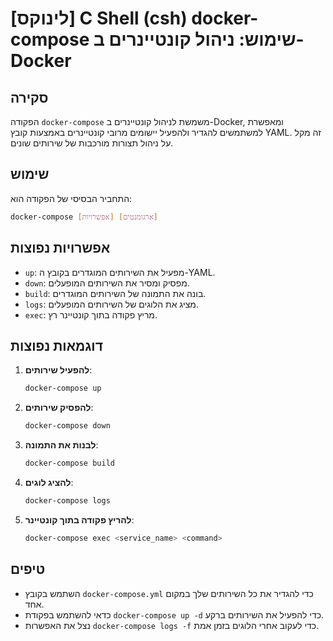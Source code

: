 # [לינוקס] C Shell (csh) docker-compose שימוש: ניהול קונטיינרים ב-Docker

## סקירה
הפקודה `docker-compose` משמשת לניהול קונטיינרים ב-Docker, ומאפשרת למשתמשים להגדיר ולהפעיל יישומים מרובי קונטיינרים באמצעות קובץ YAML. זה מקל על ניהול תצורות מורכבות של שירותים שונים.

## שימוש
התחביר הבסיסי של הפקודה הוא:
```bash
docker-compose [אפשרויות] [ארגומנטים]
```

## אפשרויות נפוצות
- `up`: מפעיל את השירותים המוגדרים בקובץ ה-YAML.
- `down`: מפסיק ומסיר את השירותים המופעלים.
- `build`: בונה את התמונה של השירותים המוגדרים.
- `logs`: מציג את הלוגים של השירותים המופעלים.
- `exec`: מריץ פקודה בתוך קונטיינר רץ.

## דוגמאות נפוצות
1. **להפעיל שירותים**:
   ```bash
   docker-compose up
   ```

2. **להפסיק שירותים**:
   ```bash
   docker-compose down
   ```

3. **לבנות את התמונה**:
   ```bash
   docker-compose build
   ```

4. **להציג לוגים**:
   ```bash
   docker-compose logs
   ```

5. **להריץ פקודה בתוך קונטיינר**:
   ```bash
   docker-compose exec <service_name> <command>
   ```

## טיפים
- השתמש בקובץ `docker-compose.yml` כדי להגדיר את כל השירותים שלך במקום אחד.
- כדאי להשתמש בפקודת `docker-compose up -d` כדי להפעיל את השירותים ברקע.
- נצל את האפשרות `docker-compose logs -f` כדי לעקוב אחרי הלוגים בזמן אמת.